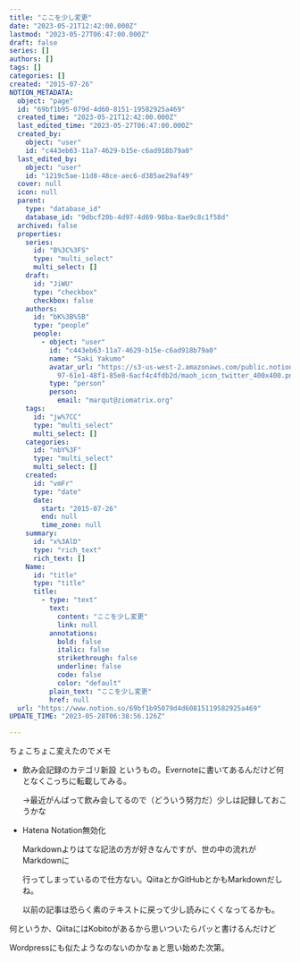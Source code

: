 ```yaml
---
title: "ここを少し変更"
date: "2023-05-21T12:42:00.000Z"
lastmod: "2023-05-27T06:47:00.000Z"
draft: false
series: []
authors: []
tags: []
categories: []
created: "2015-07-26"
NOTION_METADATA:
  object: "page"
  id: "69bf1b95-079d-4d60-8151-19582925a469"
  created_time: "2023-05-21T12:42:00.000Z"
  last_edited_time: "2023-05-27T06:47:00.000Z"
  created_by:
    object: "user"
    id: "c443eb63-11a7-4629-b15e-c6ad918b79a0"
  last_edited_by:
    object: "user"
    id: "1219c5ae-11d8-48ce-aec6-d385ae29af49"
  cover: null
  icon: null
  parent:
    type: "database_id"
    database_id: "9dbcf20b-4d97-4d69-98ba-8ae9c8c1f58d"
  archived: false
  properties:
    series:
      id: "B%3C%3FS"
      type: "multi_select"
      multi_select: []
    draft:
      id: "JiWU"
      type: "checkbox"
      checkbox: false
    authors:
      id: "bK%3B%5B"
      type: "people"
      people:
        - object: "user"
          id: "c443eb63-11a7-4629-b15e-c6ad918b79a0"
          name: "Saki Yakumo"
          avatar_url: "https://s3-us-west-2.amazonaws.com/public.notion-static.com/3ad1c4\
            97-61e1-48f1-85e8-6acf4c4fdb2d/maoh_icon_twitter_400x400.png"
          type: "person"
          person:
            email: "marqut@ziomatrix.org"
    tags:
      id: "jw%7CC"
      type: "multi_select"
      multi_select: []
    categories:
      id: "nbY%3F"
      type: "multi_select"
      multi_select: []
    created:
      id: "vmFr"
      type: "date"
      date:
        start: "2015-07-26"
        end: null
        time_zone: null
    summary:
      id: "x%3AlD"
      type: "rich_text"
      rich_text: []
    Name:
      id: "title"
      type: "title"
      title:
        - type: "text"
          text:
            content: "ここを少し変更"
            link: null
          annotations:
            bold: false
            italic: false
            strikethrough: false
            underline: false
            code: false
            color: "default"
          plain_text: "ここを少し変更"
          href: null
  url: "https://www.notion.so/69bf1b95079d4d60815119582925a469"
UPDATE_TIME: "2023-05-28T06:38:56.126Z"

---
```

<link rel="stylesheet" href="https://cdn.jsdelivr.net/npm/katex@0.16.2/dist/katex.min.css" integrity="sha384-bYdxxUwYipFNohQlHt0bjN/LCpueqWz13HufFEV1SUatKs1cm4L6fFgCi1jT643X" crossorigin="anonymous">


ちょこちょこ変えたのでメモ

- 飲み会記録のカテゴリ新設
というもの。Evernoteに書いてあるんだけど何となくこっちに転載してみる。

	→最近がんばって飲み会してるので（どういう努力だ）少しは記録しておこうかな

- Hatena Notation無効化

	Markdownよりはてな記法の方が好きなんですが、世の中の流れがMarkdownに


	行ってしまっているので仕方ない。QiitaとかGitHubとかもMarkdownだしね。


	以前の記事は恐らく素のテキストに戻って少し読みにくくなってるかも。


何というか、QiitaにはKobitoがあるから思いついたらパッと書けるんだけど


Wordpressにも似たようなのないのかなぁと思い始めた次第。


